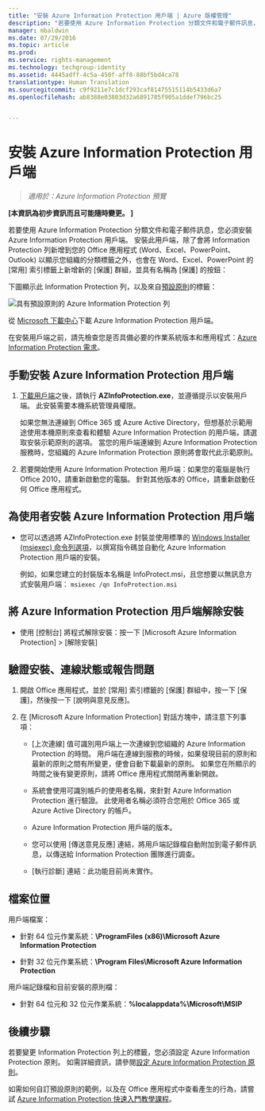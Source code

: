 ```yaml
---
title: "安裝 Azure Information Protection 用戶端 | Azure 版權管理"
description: "若要使用 Azure Information Protection 分類文件和電子郵件訊息，您必須安裝 Azure Information Protection 用戶端。 安裝此用戶端，除了會將 Information Protection 列新增到您的 Office 應用程式 (Word、Excel、PowerPoint、Outlook) 以顯示您組織的分類標籤之外，也會在 Word、Excel、PowerPoint 的 [常用] 索引標籤上新增新的 [保護] 群組，並具有名稱為 [保護] 的按鈕。"
manager: mbaldwin
ms.date: 07/29/2016
ms.topic: article
ms.prod: 
ms.service: rights-management
ms.technology: techgroup-identity
ms.assetid: 4445adff-4c5a-450f-aff8-88bf5bd4ca78
translationtype: Human Translation
ms.sourcegitcommit: c9f9211e7c1dcf293caf81475515114b5433d6a7
ms.openlocfilehash: ab8388e03803d32a6891785f905a1ddef796bc25


---
```


# 安裝 Azure Information Protection 用戶端

>*適用於：Azure Information Protection 預覽*

**[本資訊為初步資訊而且可能隨時變更。 ]**

若要使用 Azure Information Protection 分類文件和電子郵件訊息，您必須安裝 Azure Information Protection 用戶端。 安裝此用戶端，除了會將 Information Protection 列新增到您的 Office 應用程式 (Word、Excel、PowerPoint、Outlook) 以顯示您組織的分類標籤之外，也會在 Word、Excel、PowerPoint 的 [常用] 索引標籤上新增新的 [保護] 群組，並具有名稱為 [保護] 的按鈕：

下圖顯示此 Information Protection 列，以及來自[預設原則](configure-policy-default.md)的標籤：

![具有預設原則的 Azure Information Protection 列](../media/info-protect-bar-default.png)

從 [Microsoft 下載中心](https://www.microsoft.com/en-us/download/details.aspx?id=53018)下載 Azure Information Protection 用戶端。

在安裝用戶端之前，請先檢查您是否具備必要的作業系統版本和應用程式：[Azure Information Protection 需求](requirements-azure-infoprotect.md)。


## 手動安裝 Azure Information Protection 用戶端

1. [下載用戶端](https://www.microsoft.com/en-us/download/details.aspx?id=53018)之後，請執行 **AZInfoProtection.exe**，並遵循提示以安裝用戶端。 此安裝需要本機系統管理員權限。

    如果您無法連線到 Office 365 或 Azure Active Directory，但想基於示範用途使用本機原則來查看和體驗 Azure Information Protection 的用戶端，請選取安裝示範原則的選項。 當您的用戶端連線到 Azure Information Protection 服務時，您組織的 Azure Information Protection 原則將會取代此示範原則。 

2. 若要開始使用 Azure Information Protection 用戶端：如果您的電腦是執行 Office 2010，請重新啟動您的電腦。 針對其他版本的 Office，請重新啟動任何 Office 應用程式。

## 為使用者安裝 Azure Information Protection 用戶端

- 您可以透過將 AZInfoProtection.exe 封裝並使用標準的 [Windows Installer (msiexec) 命令列選項](https://technet.microsoft.com/library/cc759262(v=ws.10).aspx)，以撰寫指令碼並自動化 Azure Information Protection 用戶端的安裝。

    例如，如果您建立的封裝版本名稱是 InfoProtect.msi，且您想要以無訊息方式安裝用戶端： `msiexec /qn InfoProtection.msi`


## 將 Azure Information Protection 用戶端解除安裝

- 使用 [控制台] 將程式解除安裝：按一下 [Microsoft Azure Information Protection]  >  [解除安裝]

## 驗證安裝、連線狀態或報告問題

1. 開啟 Office 應用程式，並於 [常用] 索引標籤的 [保護] 群組中，按一下 [保護]，然後按一下 [說明與意見反應]。

2. 在 [Microsoft Azure Information Protection] 對話方塊中，請注意下列事項：

    - [上次連線] 值可識別用戶端上一次連線到您組織的 Azure Information Protection 的時間。 用戶端在連線到服務的時候，如果發現目前的原則和最新的原則之間有所變更，便會自動下載最新的原則。 如果您在所顯示的時間之後有變更原則，請將 Office 應用程式關閉再重新開啟。

    - 系統會使用可識別帳戶的使用者名稱，來針對 Azure Information Protection 進行驗證。 此使用者名稱必須符合您用於 Office 365 或 Azure Active Directory 的帳戶。

    - Azure Information Protection 用戶端的版本。

    - 您可以使用 [傳送意見反應] 連結，將用戶端記錄檔自動附加到電子郵件訊息，以傳送給 Information Protection 團隊進行調查。

    - [執行診斷] 連結：此功能目前尚未實作。

## 檔案位置

用戶端檔案：   

- 針對 64 位元作業系統：**\ProgramFiles (x86)\Microsoft Azure Information Protection**

- 針對 32 位元作業系統：**\Program Files\Microsoft Azure Information Protection**

用戶端記錄檔和目前安裝的原則檔：

- 針對 64 位元和 32 位元作業系統：**%localappdata%\Microsoft\MSIP**


## 後續步驟

若要變更 Information Protection 列上的標籤，您必須設定 Azure Information Protection 原則。 如需詳細資訊，請參閱[設定 Azure Information Protection 原則](configure-policy.md)。

如需如何自訂預設原則的範例，以及在 Office 應用程式中查看產生的行為，請嘗試 [Azure Information Protection 快速入門教學課程](infoprotect-quick-start-tutorial.md)。 



<!--HONumber=Aug16_HO4-->


